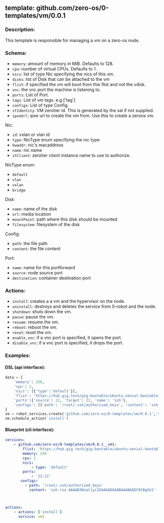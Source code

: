 ## template: github.com/zero-os/0-templates/vm/0.0.1

### Description:
This template is responsible for managing a vm on a zero-os node.

### Schema:

- `memory`: amount of memory in MiB. Defaults to 128.
- `cpu`: number of virtual CPUs. Defaults to 1.
- `nics`: list of type Nic specifying the nics of this vm.
- `disks`: list of Disk that can be attached to the vm 
- `flist`: if specified the vm will boot from this flist and not the vdisk.
- `vnc`: the vnc port the machine is listening to.
- `ports`: List of Port.
- `tags`: List of vm tags. e.g ['tag']
- `configs`: List of type Config.
- `ztIdentity`: VM zerotier id. This is generated by the sal if not supplied.
- `ipxeUrl`: ipxe url to create the vm from. Use this to create a zeroos vm.

Nic:
- `id`: vxlan or vlan id
- `type`: NicType enum specifying the nic type
- `hwaddr`: nic's macaddress
- `name`: nic name
- `ztClient`: zerotier client instance name to use to authorize.

NicType enum: 
- `default` 
- `vlan`
- `vxlan`
- `bridge`

Disk:
- `name`: name of the disk
- `url`: media location
- `mountPoint`: path where this disk should be mounted
- `filesystem`: filesystem of the disk

Config:
- `path`: the file path 
- `content`: the file content

Port:
- `name`: name for this portforward
- `source`: node source port
- `destination`: container destination port

### Actions:
- `install`: creates a a vm and the hypervisor on the node.
- `uninstall`: destroys and deletes the service from 0-robot and the node.
- `shutdown`: shuts down the vm.
- `pause`: pause the vm.
- `resume`: resume the vm.
- `reboot`: reboot the vm.
- `reset`: reset the vm.
- `enable_vnc`: if a vnc port is specified, it opens the port.
- `disable_vnc`: if a vnc port is specified, it drops the port.

### Examples:
#### DSL (api interface):
```python
data = {
    'memory': 256,
    'cpu': 1,
    'nics': [{'type':'default'}],
    'flist': 'https://hub.gig.tech/gig-bootable/ubuntu-xenial-bootable-sshd.flist',
    'ports':{'source': 22, 'target': 22, 'name': 'ssh'},
    'configs': [{'path': '/root/.ssh/authorized_keys', 'content': 'ssh-rsa AAAAB3NzaC1yc2EAAAADAQABAAABAQDC8tBgGU1', 'name': 'sshkey'}]
}
vm = robot.services.create('github.com/zero-os/0-templates/vm/0.0.1','vm1', data)
vm.schedule_action('install')
```

#### Blueprint (cli interface):
```yaml
services:
    - github.com/zero-os/0-templates/vm/0.0.1__vm1:
        flist: 'https://hub.gig.tech/gig-bootable/ubuntu-xenial-bootable-sshd.flist',
        memory: 256
        cpu: 1
        nics: 
            - type: 'default'
        ports:
            - '22:22'
       configs:
         - path: '/root/.ssh/authorized_keys'
           content: 'ssh-rsa AAAAB3NzaC1yc2EAAAADAQABAAABAQDC8tBgGU1'



actions:
    - actions: ['install']
      service: vm1
```
